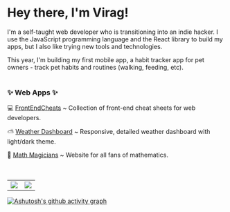 # Hey there, I'm Virag!

I'm a self-taught web developer who is transitioning into an indie hacker.
I use the JavaScript programming language and the React library to build my apps, but I also like trying new tools and technologies.

This year, I'm building my first mobile app, a habit tracker app for pet owners - track pet habits and routines (walking, feeding, etc).
<br>
<br>

<h3> ✨ Web Apps ✨ </h3>

 💻 [FrontEndCheats](https://frontendcheats.com/) ~ Collection of front-end cheat sheets for web developers.
   
 ⛅ [Weather Dashboard](https://virag-ky-weather-dashboard.netlify.app/) ~ Responsive, detailed weather dashboard with light/dark theme.
 
 📐 [Math Magicians](https://virag-ky-math-magicians.netlify.app/) ~ Website for all fans of mathematics.
<br>
<br>
<br>
<div><table><tr><td width="50%"><img src="https://github-readme-stats.vercel.app/api?username=virag-ky&show_icons=true&theme=cobalt"></td><td width="50%"><img src="https://github-readme-streak-stats-eight.vercel.app?user=virag-ky&theme=cobalt&fire=FF74B8&background=193549&currStreakNum=FF74B8"></td></tr></table></div>


[![Ashutosh's github activity graph](https://github-readme-activity-graph.vercel.app/graph?username=virag-ky&bg_color=193549&color=75eeb2&line=c576c1&point=0480ee&area=true&hide_border=false)](https://github.com/ashutosh00710/github-readme-activity-graph)
